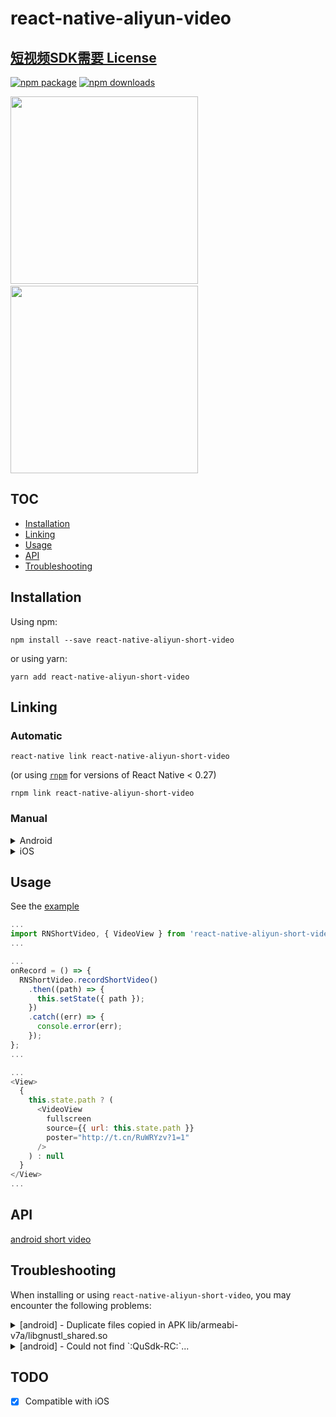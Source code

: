 # react-native-aliyun-video 

## [短视频SDK需要 License](https://help.aliyun.com/documentdetail/53407.html#h2--6)

[![npm package](https://img.shields.io/npm/v/react-native-aliyun-short-video.svg?style=flat-square)](https://www.npmjs.org/package/react-native-aliyun-short-video)
[![npm downloads](https://img.shields.io/npm/dt/react-native-aliyun-short-video.svg)](https://www.npmjs.com/package/react-native-aliyun-short-video)

<img width="300" src="https://github.com/xinlc/react-native-aliyun-video/blob/master/doc/android.gif?raw=true" />
&nbsp;&nbsp;&nbsp;&nbsp;
<img width="300" src="https://github.com/xinlc/react-native-aliyun-video/blob/master/doc/ios.gif?raw=true" />

## TOC

* [Installation](#installation)
* [Linking](#linking)
* [Usage](#usage)
* [API](#api)
* [Troubleshooting](#troubleshooting)

## Installation

Using npm:

```shell
npm install --save react-native-aliyun-short-video
```

or using yarn:

```shell
yarn add react-native-aliyun-short-video
```

## Linking

### Automatic

```shell
react-native link react-native-aliyun-short-video
```

(or using [`rnpm`](https://github.com/rnpm/rnpm) for versions of React Native < 0.27)

```shell
rnpm link react-native-aliyun-short-video
```

### Manual

<details>
    <summary>Android</summary>

* in `android/app/build.gradle`:

```diff
dependencies {
    ...
    compile "com.facebook.react:react-native:+"  // From node_modules
+   compile project(':react-native-aliyun-short-video')
    ...
}
```

* in `android/settings.gradle`:

```diff
...
include ':app'
+ include ':react-native-aliyun-short-video'
+ project(':react-native-aliyun-short-video').projectDir = new File(rootProject.projectDir, '../node_modules/react-native-aliyun-short-video/android')
...
```

#### With React Native 0.29+

* in `MainApplication.java`:

```diff
...
+ import com.rnshortvideo.RNShortVideoPackage;

  public class MainApplication extends Application implements ReactApplication {
    ...

    @Override
    protected List<ReactPackage> getPackages() {
      return Arrays.<ReactPackage>asList(
          new MainReactPackage(),
+         new RNShortVideoPackage()
      );
    }

    ...
  }
```

#### With older versions of React Native:

* in `MainActivity.java`:

```diff
...
+ import com.rnshortvideo.RNShortVideoPackage;

  public class MainActivity extends ReactActivity {
    ...

    @Override
    protected List<ReactPackage> getPackages() {
      return Arrays.<ReactPackage>asList(
        new MainReactPackage(),
+       new RNShortVideoPackage()
      );
    }
  }
```
</details>

<details>
    <summary>iOS</summary>

In XCode, in the project navigator:

* Right click _Libraries_
* Add Files to _[your project's name]_
* Go to `node_modules/react-native-aliyun-short-video/ios`
* Add the `RNShortVideo.xcodeproj` file
* Drag and drop the `node_modules/react-native-aliyun-short-video/ios/AliyunSDK` folder to your xcode project. (Make sure Copy items if needed IS ticked)

Click on project _General_ tab

* Under _Embedded Binaries_ click `+` and add `AliThirdparty.framework`, `AliyunPlayerSDK.framework`, `AliyunVideoSDK.framework`, `AliyunVodPlayerSDK.framework`, `QuCore-ThirdParty.framework`
* Under _Linked Frameworks and Libraries_ click `+` and add `RNShortVideo.framework`, `libz.tbd`, `libc++.tbd`, `libiconv.tbd`, `libresolv.tbd`, `ImageIO.framework`, `CoreMedia.framework`, `CoreVideo.framework`, `SystemConfiguration.framework`, `Photos.framework`, `OpenAL.framework`, `VideoToolbox.framework`

Click on project _Build Settings_ tab

* Look for _Enable Bitcode_ set to No
* Look for _Other Linker Flags_ and make sure it contain `-ObjC`
* Look for _Framework Search Paths_ and make sure it contain `$(SRCROOT)/../node_modules/react-native-aliyun-short-video/ios/AliyunSDK`
* Look for _Header Search Paths_ and make sure it contain `$(SRCROOT)/../node_modules/react-native-aliyun-short-video/ios/RNShortVideo` (Mark as recursive)

Click on project _Build Phase_ tab

* Under _Copy Bundle Resources_ click `+` and add `QPSDK.bundle` and `AliyunLanguageSource.bundle`


In the project navigator:

* Click _Info.plist_
* Add the `NSPhotoLibraryUsageDescription`, `NSMicrophoneUsageDescription`, `NSCameraUsageDescription` and `NSPhotoLibraryAddUsageDescription`keys to your `Info.plist` with strings describing why your app needs these permissions. **Note: You will get a SIGABRT crash if you don't complete this step**

Run your project (Cmd+R) 

</details>

## Usage
See the [example](https://github.com/xinlc/react-native-aliyun-video/blob/master/packages/Example/src/App.js)

```js
...
import RNShortVideo, { VideoView } from 'react-native-aliyun-short-video';
...

...
onRecord = () => {
  RNShortVideo.recordShortVideo()
    .then((path) => {
      this.setState({ path });
    })
    .catch((err) => {
      console.error(err);
    });
};
...

...
<View>
  {
    this.state.path ? (
      <VideoView
        fullscreen
        source={{ url: this.state.path }}
        poster="http://t.cn/RuWRYzv?1=1"
      />
    ) : null
  }
</View>
...
```

## API
[android short video](https://help.aliyun.com/document_detail/53421.html)

## Troubleshooting

When installing or using `react-native-aliyun-short-video`, you may encounter the following problems:

<details>
  <summary>[android] - Duplicate files copied in APK lib/armeabi-v7a/libgnustl_shared.so</summary>

* in `android/app/build.gradle`:

```diff
android {
  ...
  packagingOptions {
    exclude('META-INF/LICENSE')
+    pickFirst "**/libgnustl_shared.so"
  }
  ...
}
```

</details>

<details>
  <summary>[android] - Could not find `:QuSdk-RC:`...</summary>

* in `android/app/build.gradle`:

```diff
...
repositories {
  flatDir {
-   dirs "libs"
+   dirs "libs", "$rootDir/../node_modules/react-native-aliyun-short-video/android/libs"
  }
}
...
```

</details>

## TODO

* [x] Compatible with iOS
